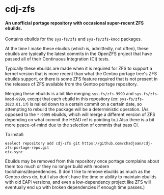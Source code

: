 # cdj-zfs

#### An unofficial portage repository with occasional super-recent ZFS ebuilds.

Contains ebuilds for the `sys-fs/zfs` and `sys-fs/zfs-kmod` packages.

At the time I make these ebuilds (which is, admittedly, not often), these
ebuilds are typically the latest commits in the OpenZFS project that have
passed all of their Continuous Integration (CI) tests.

Typically these ebuilds are made when it is required for ZFS to support
a kernel version that is more recent than what the Gentoo portage tree's
ZFS ebuilds support, or there is some ZFS feature required that is not
present in the releases of ZFS available from the Gentoo portage repository.

Merging these ebuilds is a bit like merging `sys-fs/zfs-9999` and `sys-fs/zfs-kmod-9999`,
except that each ebuild in this repository (ex: `sys-fs/zfs-2023.01.17`)
is nailed down to a certain commit on a certain date, so attempting to rebuild
the package will be a deterministic operation. (As opposed to the `*-9999`
ebuilds, which will merge a different version of ZFS depending on what commit
the HEAD ref is pointing to.) Also there is a bit more peace-of-mind due to
the selection of commits that pass CI.

To install:
```
eselect repository add cdj-zfs git https://github.com/chadjoan/cdj-zfs-portage-repo.git
eix-sync
```

Ebuilds may be removed from this repository once portage complains about them
too much or they no longer build with modern toolchains/dependencies.
(I don't like to remove ebuilds as much as the Gentoo devs do, but I also
don't have the time or ability to maintain ebuilds with old EAPI versions,
and even a low-dependency project like ZFS will eventually end up with
broken dependencies if enough time passes.)

